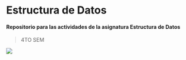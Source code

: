 # Estructura de Datos

#### Repositorio para las actividades de la asignatura Estructura de Datos

> 4TO SEM

![](https://www.elempleo.com/co/base-empresarial/tecnologico-comfenalco/image/logo_tecno_comfenalco.png)